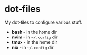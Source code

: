 # dot-files

My dot-files to configure various stuff.

* **bash** - in the home dir
* **nvim** - in `~/.config` dir
* **tmux** - in the home dir 
* **nix** - in `~/.config` dir


